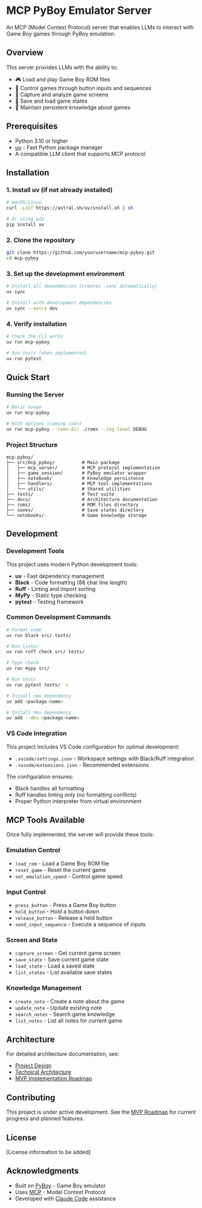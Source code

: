 # MCP PyBoy Emulator Server

An MCP (Model Context Protocol) server that enables LLMs to interact with Game Boy games through PyBoy emulation.

## Overview

This server provides LLMs with the ability to:
- 🎮 Load and play Game Boy ROM files
- 🎯 Control games through button inputs and sequences
- 📸 Capture and analyze game screens
- 💾 Save and load game states
- 📝 Maintain persistent knowledge about games

## Prerequisites

- Python 3.10 or higher
- [uv](https://github.com/astral-sh/uv) - Fast Python package manager
- A compatible LLM client that supports MCP protocol

## Installation

### 1. Install uv (if not already installed)

```bash
# macOS/Linux
curl -LsSf https://astral.sh/uv/install.sh | sh

# Or using pip
pip install uv
```

### 2. Clone the repository

```bash
git clone https://github.com/yourusername/mcp-pyboy.git
cd mcp-pyboy
```

### 3. Set up the development environment

```bash
# Install all dependencies (creates .venv automatically)
uv sync

# Install with development dependencies
uv sync --extra dev
```

### 4. Verify installation

```bash
# Check the CLI works
uv run mcp-pyboy

# Run tests (when implemented)
uv run pytest
```

## Quick Start

### Running the Server

```bash
# Basic usage
uv run mcp-pyboy

# With options (coming soon)
uv run mcp-pyboy --roms-dir ./roms --log-level DEBUG
```

### Project Structure

```
mcp-pyboy/
├── src/mcp_pyboy/          # Main package
│   ├── mcp_server/         # MCP protocol implementation
│   ├── game_session/       # PyBoy emulator wrapper
│   ├── notebook/           # Knowledge persistence
│   ├── handlers/           # MCP tool implementations
│   └── utils/              # Shared utilities
├── tests/                  # Test suite
├── docs/                   # Architecture documentation
├── roms/                   # ROM files directory
├── saves/                  # Save states directory
└── notebooks/              # Game knowledge storage
```

## Development

### Development Tools

This project uses modern Python development tools:

- **uv** - Fast dependency management
- **Black** - Code formatting (88 char line length)
- **Ruff** - Linting and import sorting
- **MyPy** - Static type checking
- **pytest** - Testing framework

### Common Development Commands

```bash
# Format code
uv run black src/ tests/

# Run linter
uv run ruff check src/ tests/

# Type check
uv run mypy src/

# Run tests
uv run pytest tests/ -v

# Install new dependency
uv add <package-name>

# Install dev dependency
uv add --dev <package-name>
```

### VS Code Integration

This project includes VS Code configuration for optimal development:
- `.vscode/settings.json` - Workspace settings with Black/Ruff integration
- `.vscode/extensions.json` - Recommended extensions

The configuration ensures:
- Black handles all formatting
- Ruff handles linting only (no formatting conflicts)
- Proper Python interpreter from virtual environment

## MCP Tools Available

Once fully implemented, the server will provide these tools:

### Emulation Control
- `load_rom` - Load a Game Boy ROM file
- `reset_game` - Reset the current game
- `set_emulation_speed` - Control game speed

### Input Control
- `press_button` - Press a Game Boy button
- `hold_button` - Hold a button down
- `release_button` - Release a held button
- `send_input_sequence` - Execute a sequence of inputs

### Screen and State
- `capture_screen` - Get current game screen
- `save_state` - Save current game state
- `load_state` - Load a saved state
- `list_states` - List available save states

### Knowledge Management
- `create_note` - Create a note about the game
- `update_note` - Update existing note
- `search_notes` - Search game knowledge
- `list_notes` - List all notes for current game

## Architecture

For detailed architecture documentation, see:
- [Project Design](docs/01_project_design.md)
- [Technical Architecture](docs/02_technical_architecture.md)
- [MVP Implementation Roadmap](docs/03_mvp_implementation_roadmap.md)

## Contributing

This project is under active development. See the [MVP Roadmap](docs/03_mvp_implementation_roadmap.md) for current progress and planned features.

## License

[License information to be added]

## Acknowledgments

- Built on [PyBoy](https://github.com/Baekalfen/PyBoy) - Game Boy emulator
- Uses [MCP](https://modelcontextprotocol.io/) - Model Context Protocol
- Developed with [Claude Code](https://claude.ai/code) assistance
